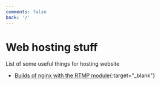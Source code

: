 ```yaml
---
comments: false
back: '/'
---
```

# Web hosting stuff
List of some useful things for hosting website
- [Builds of nginx with the RTMP module](https://github.com/elijahr2411/nginx-rtmp-module/releases){:target="_blank"}
